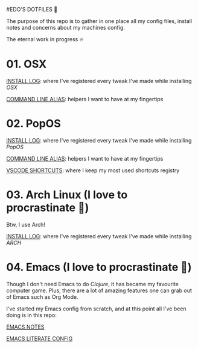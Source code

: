 #EDO'S DOTFILES 🌈

The purpose of this repo is to gather in one place all my config files, install notes and concerns about my machines config.

The eternal work in progress 🔥

# 01. OSX 

[INSTALL LOG](/osx/docs/install-log.md): where I've registered every tweak I've made while installing *OSX*

[COMMAND LINE ALIAS](/osx/alias/.alias): helpers I want to have at my fingertips

# 02. PopOS

[INSTALL LOG](/linux/docs/install-log.md): where I've registered every tweak I've made while installing *PopOS*

[COMMAND LINE ALIAS](/linux/alias/.alias): helpers I want to have at my fingertips

[VSCODE SHORTCUTS](/linux/docs/vscode-notes.md): where I keep my most used shortcuts registry

# 03. Arch Linux (I love to procrastinate 🦄)

Btw, I use Arch!

[INSTALL LOG](/arch/docs/install-log.md): where I've registered every tweak I've made while installing *ARCH*


# 04. Emacs (I love to procrastinate 🦄)

Though I don't need Emacs to do *Clojure*, it has became my favourite computer game. Plus, there are a lot of amazing features one can grab out of Emacs such as Org Mode.

I've started my Emacs config from scratch, and at this point all I've been doing is in this repo:

[EMACS NOTES](/emacs/notes/emacs-notes.org)

[EMACS LITERATE CONFIG](/emacs/config/emacs-config.org)
